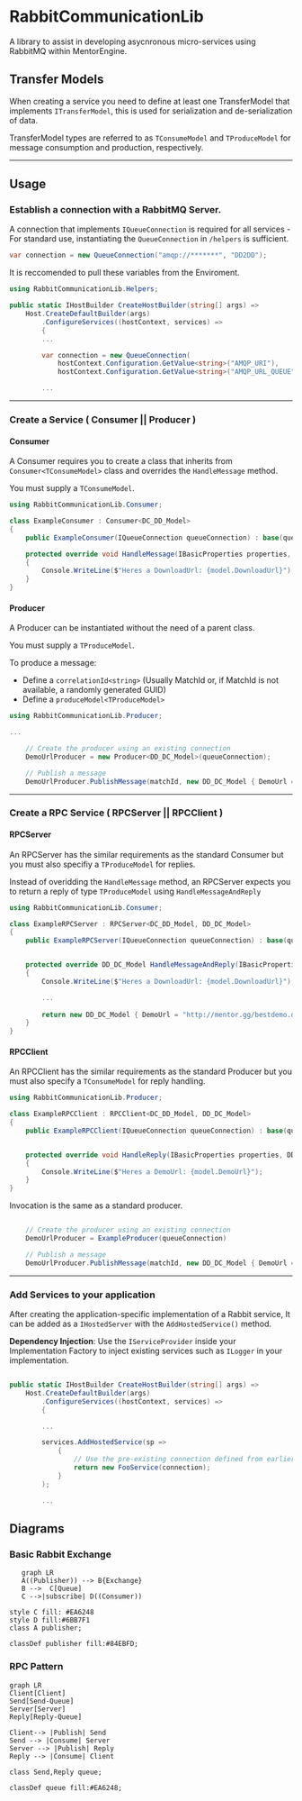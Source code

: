 # RabbitCommunicationLib 

A library to assist in developing asycnronous micro-services using RabbitMQ within MentorEngine.


## Transfer Models
When creating a service you need to define at least one TransferModel that implements `ITransferModel`, 
this is used for serialization and de-serialization of data.

TransferModel types are referred to as `TConsumeModel` and `TProduceModel` for message consumption and production, respectively.

---

## Usage

### Establish a connection with a RabbitMQ Server.

A connection that implements `IQueueConnection` is required for all services - For standard use, instantiating the
`QueueConnection` in `/helpers` is sufficient.

```csharp
var connection = new QueueConnection("amqp://*******", "DD2DD");

```

It is reccomended to pull these variables from the Enviroment. 

```csharp
using RabbitCommunicationLib.Helpers;

public static IHostBuilder CreateHostBuilder(string[] args) =>
	Host.CreateDefaultBuilder(args)
		.ConfigureServices((hostContext, services) =>
		{
		...

		var connection = new QueueConnection(
			hostContext.Configuration.GetValue<string>("AMQP_URI"),
			hostContext.Configuration.GetValue<string>("AMQP_URL_QUEUE"));

		...
```

---

### Create a Service ( Consumer || Producer )

#### Consumer

A Consumer requires you to create a class that inherits from `Consumer<TConsumeModel>` class 
and overrides the `HandleMessage` method.

You must supply a `TConsumeModel`.

```csharp
using RabbitCommunicationLib.Consumer;

class ExampleConsumer : Consumer<DC_DD_Model>
{
	public ExampleConsumer(IQueueConnection queueConnection) : base(queueConnection) { }

	protected override void HandleMessage(IBasicProperties properties, DC_DD_Model model)
	{
		Console.WriteLine($"Heres a DownloadUrl: {model.DownloadUrl}");
	}
}

```

#### Producer

A Producer can be instantiated without the need of a parent class.

You must supply a `TProduceModel`.

To produce a message:
- Define a `correlationId<string>` (Usually MatchId or, if MatchId is not available, a randomly generated GUID)
- Define a  `produceModel<TProduceModel>`

```csharp
using RabbitCommunicationLib.Producer;

...

	// Create the producer using an existing connection
	DemoUrlProducer = new Producer<DD_DC_Model>(queueConnection);

	// Publish a message
	DemoUrlProducer.PublishMessage(matchId, new DD_DC_Model { DemoUrl = "http://mentor.gg/bestdemo.dem" });

```

---

### Create a RPC Service ( RPCServer || RPCClient )

#### RPCServer

An RPCServer has the similar requirements as the standard Consumer but you must also specifiy a `TProduceModel` for replies.

Instead of overidding the `HandleMessage` method, an RPCServer expects you to return a reply of type `TProduceModel` using `HandleMessageAndReply`

```csharp
using RabbitCommunicationLib.Consumer;

class ExampleRPCServer : RPCServer<DC_DD_Model, DD_DC_Model>
{
    public ExampleRPCServer(IQueueConnection queueConnection) : base(queueConnection) { }


	protected override DD_DC_Model HandleMessageAndReply(IBasicProperties properties, DC_DD_Model model)
	{
		Console.WriteLine($"Heres a DownloadUrl: {model.DownloadUrl}");

		...
		
		return new DD_DC_Model { DemoUrl = "http://mentor.gg/bestdemo.dem" }
	}
}

```

#### RPCClient

An RPCClient has the similar requirements as the standard Producer but you must also specify a `TConsumeModel` for reply handling.

```csharp
using RabbitCommunicationLib.Producer;

class ExampleRPCClient : RPCClient<DC_DD_Model, DD_DC_Model>
{
    public ExampleRPCClient(IQueueConnection queueConnection) : base(queueConnection) { }


	protected override void HandleReply(IBasicProperties properties, DD_DC_Model model)
	{
		Console.WriteLine($"Heres a DemoUrl: {model.DemoUrl}");
	}
}

```

Invocation is the same as a standard producer.

```csharp

	// Create the producer using an existing connection
	DemoUrlProducer = ExampleProducer(queueConnection)

	// Publish a message
	DemoUrlProducer.PublishMessage(matchId, new DD_DC_Model { DemoUrl = "http://mentor.gg/bestdemo.dem" });


```


---

### Add Services to your application

After creating the application-specific implementation of a Rabbit service,
It can be added as a `IHostedServer` with the `AddHostedService()` method.

**Dependency Injection**: Use the `IServiceProvider` inside your Implementation Factory to inject existing services 
such as `ILogger` in your implementation.

```csharp

public static IHostBuilder CreateHostBuilder(string[] args) =>
	Host.CreateDefaultBuilder(args)
		.ConfigureServices((hostContext, services) =>
		{

		...

		services.AddHostedService(sp =>
			{
				// Use the pre-existing connection defined from earlier
				return new FooService(connection);
			}
		);

		...
```


## Diagrams

### Basic Rabbit Exchange
 ```mermaid
	graph LR
    A((Publisher)) --> B{Exchange}
    B -->  C[Queue]
    C -->|subscribe| D((Consumer)) 

style C fill: #EA6248
style D fill:#6BB7F1
class A publisher;

classDef publisher fill:#84EBFD;

 ```

### RPC Pattern

```mermaid
graph LR
Client[Client]
Send[Send-Queue]
Server[Server]
Reply[Reply-Queue]

Client--> |Publish| Send
Send --> |Consume| Server
Server --> |Publish| Reply
Reply --> |Consume| Client

class Send,Reply queue;

classDef queue fill:#EA6248;

```



	
